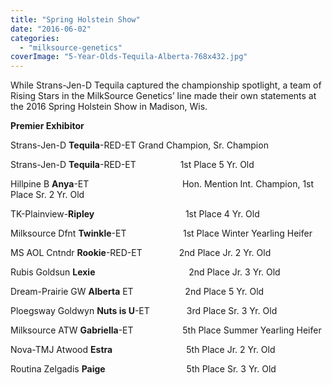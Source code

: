 ```yaml
---
title: "Spring Holstein Show"
date: "2016-06-02"
categories: 
  - "milksource-genetics"
coverImage: "5-Year-Olds-Tequila-Alberta-768x432.jpg"
---
```


While Strans-Jen-D Tequila captured the championship spotlight, a team of Rising Stars in the MilkSource Genetics’ line made their own statements at the 2016 Spring Holstein Show in Madison, Wis.

**Premier Exhibitor**

Strans-Jen-D **Tequila**\-RED-ET Grand Champion, Sr. Champion

Strans-Jen-D **Tequila**\-RED-ET                  1st Place 5 Yr. Old

Hillpine B **Anya**\-ET                                      Hon. Mention Int. Champion, 1st Place Sr. 2 Yr. Old

TK-Plainview-**Ripley**                                     1st Place 4 Yr. Old

Milksource Dfnt **Twinkle**\-ET                       1st Place Winter Yearling Heifer

MS AOL Cntndr **Rookie**\-RED-ET               2nd Place Jr. 2 Yr. Old

Rubis Goldsun **Lexie**                                      2nd Place Jr. 3 Yr. Old

Dream-Prairie GW **Alberta** ET                     2nd Place 5 Yr. Old

Ploegsway Goldwyn **Nuts is U**\-ET               3rd Place Sr. 3 Yr. Old

Milksource ATW **Gabriella**\-ET                    5th Place Summer Yearling Heifer

Nova-TMJ Atwood **Estra**                              5th Place Jr. 2 Yr. Old

Routina Zelgadis **Paige**                                 5th Place Sr. 3 Yr. Old

